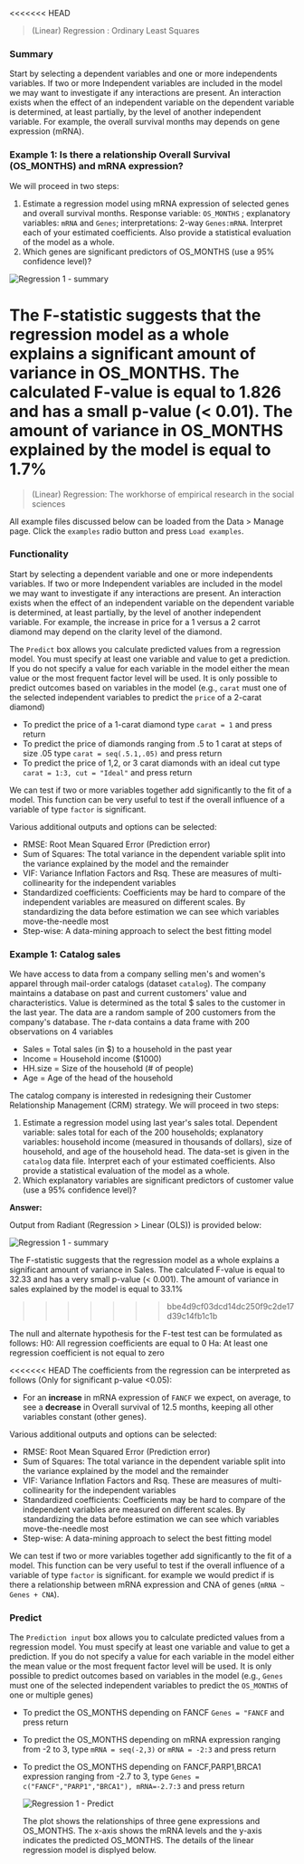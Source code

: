 <<<<<<< HEAD
> (Linear) Regression :  Ordinary Least Squares

<!--
The data `Clinical_gbm_tcga_pub_CNA_mRNA` used in this example is loaded from The Cancer Genome Atlas project of Glioblastoma (TCGA, Nature 2008). The data consists of 206 primary glioblastoma samples with some relevant clinical data and genetic profiles (mRNA and CNA).

Clinical data of cancerous patients (i.e tumor stage or age) are useful for establish an adequate therapeutic protocol (chemoherapy, radiotherapy, hormonotherapy). It may possible to associate other genetic profiles as gene expression or mutation to will be more accurate during pronostic. 
-->


### Summary

Start by selecting a dependent variables and one or more independents variables. If two or more Independent variables are included in the model we may want to investigate if any interactions are present. An interaction exists when the effect of an independent variable on the dependent variable is determined, at least partially, by the level of another independent variable. For example, the overall survival months may depends on gene expression (mRNA).

### Example 1: Is there a relationship Overall Survival (OS_MONTHS) and mRNA expression?

 We will proceed in two steps:

1. Estimate a regression model using mRNA expression of selected genes and overall survival months. Response variable: `OS_MONTHS` ; explanatory variables: `mRNA` and `Genes`; interpretations: 2-way `Genes:mRNA`.
Interpret each of your estimated coefficients. Also provide a statistical evaluation of the model as a whole.
2. Which genes are significant predictors of OS_MONTHS (use a 95% confidence level)?


![Regression 1 - summary](figures_quant/regression_summary.png)

The F-statistic suggests that the regression model as a whole explains a significant amount of variance in OS\_MONTHS. The calculated F-value is equal to 1.826 and has a  small p-value (< 0.01). The amount of variance in OS\_MONTHS explained by the model is equal to 1.7%
=======
> (Linear) Regression: The workhorse of empirical research in the social sciences

All example files discussed below can be loaded from the Data > Manage page. Click the `examples` radio button and press `Load examples`.

### Functionality

Start by selecting a dependent variable and one or more independents variables. If two or more Independent variables are included in the model we may want to investigate if any interactions are present. An interaction exists when the effect of an independent variable on the dependent variable is determined, at least partially, by the level of another independent variable. For example, the increase in price for a 1 versus a 2 carrot diamond may depend on the clarity level of the diamond.

The `Predict` box allows you calculate predicted values from a regression model. You must specify at least one variable and value to get a prediction. If you do not specify a value for each variable in the model either the mean value or the most frequent factor level will be used. It is only possible to predict outcomes based on variables in the model (e.g., `carat` must one of the selected independent variables to predict the `price` of a 2-carat diamond)

* To predict the price of a 1-carat diamond type `carat = 1` and press return
* To predict the price of diamonds ranging from .5 to 1 carat at steps of size .05 type `carat = seq(.5.1,.05)` and press return
* To predict the price of 1,2, or 3 carat diamonds with an ideal cut type `carat = 1:3, cut = "Ideal"` and press return

We can test if two or more variables together add significantly to the fit of a model. This function can be very useful to test if the overall influence of a variable of type `factor` is significant.

Various additional outputs and options can be selected:

* RMSE: Root Mean Squared Error (Prediction error)
* Sum of Squares: The total variance in the dependent variable split into the variance explained by the model and the remainder
* VIF: Variance Inflation Factors and Rsq. These are measures of multi-collinearity for the independent variables
* Standardized coefficients: Coefficients may be hard to compare of the independent variables are measured on different scales. By standardizing the data before estimation we can see which variables move-the-needle most
* Step-wise: A data-mining approach to select the best fitting model


### Example 1: Catalog sales

We have access to data from a company selling men's and women's apparel through mail-order catalogs (dataset `catalog`). The company maintains a database on past and current customers' value and characteristics. Value is determined as the total \$ sales to the customer in the last year. The data are a random sample of 200 customers from the company's database. The r-data contains a data frame with 200 observations on 4 variables

- Sales =  Total sales (in \$) to a household in the past year
- Income = Household income (\$1000)
- HH.size = Size of the household (# of people)
- Age = Age of the head of the household

The catalog company is interested in redesigning their Customer Relationship Management (CRM) strategy. We will proceed in two steps:

1. Estimate a regression model using last year's sales total. Dependent variable: sales total for each of the 200 households; explanatory variables: household income (measured in thousands of dollars), size of household, and age of the household head. The data-set is given in the `catalog` data file. Interpret each of your estimated coefficients. Also provide a statistical evaluation of the model as a whole.
2. Which explanatory variables are significant predictors of customer value (use a 95% confidence level)?

**Answer:**

Output from Radiant (Regression > Linear (OLS)) is provided below:

![Regression 1 - summary](figures_quant/regression_catalog_summary.png)

The F-statistic suggests that the regression model as a whole explains a significant amount of variance in Sales. The calculated F-value is equal to 32.33 and has a very small p-value (< 0.001). The amount of variance in sales explained by the model is equal to 33.1%
>>>>>>> bbe4d9cf03dcd14dc250f9c2de17d39c14fb1c1b

The null and alternate hypothesis for the F-test test can be formulated as follows:
H0: All regression coefficients are equal to 0
Ha: At least one regression coefficient is not equal to zero

<<<<<<< HEAD
The coefficients from the regression can be interpreted as follows (Only for significant p-value <0.05):

- For an **increase** in mRNA expression of `FANCF` we expect, on average, to see a **decrease** in Overall survival of 12.5 months, keeping all other variables constant (other genes).

Various additional outputs and options can be selected:

* RMSE: Root Mean Squared Error (Prediction error)
* Sum of Squares: The total variance in the dependent variable split into the variance explained by the model and the remainder
* VIF: Variance Inflation Factors and Rsq. These are measures of multi-collinearity for the independent variables
* Standardized coefficients: Coefficients may be hard to compare of the independent variables are measured on different scales. By standardizing the data before estimation we can see which variables move-the-needle most
* Step-wise: A data-mining approach to select the best fitting model

We can test if two or more variables together add significantly to the fit of a model. This function can be very useful to test if the overall influence of a variable of type `factor` is significant. for example we would predict if is there a relationship between mRNA expression and CNA of genes (`mRNA ~ Genes + CNA`).

### Predict

The `Prediction input` box allows you to calculate predicted values from a regression model. You must specify at least one variable and value to get a prediction. If you do not specify a value for each variable in the model either the mean value or the most frequent factor level will be used. It is only possible to predict outcomes based on variables in the model (e.g., `Genes` must one of the selected independent variables to predict the `OS_MONTHS` of one or multiple genes)

* To predict the OS\_MONTHS depending on FANCF `Genes = "FANCF` and press return
* To predict the OS\_MONTHS depending on mRNA expression ranging from -2 to 3, type `mRNA = seq(-2,3)` or `mRNA = -2:3`  and press return
* To predict the OS\_MONTHS depending on FANCF,PARP1,BRCA1 expression ranging from -2.7 to 3, type `Genes = c("FANCF","PARP1","BRCA1"), mRNA=-2.7:3` and press return

  ![Regression 1 - Predict](figures_quant/regression_predict.png)
  
  The plot shows the relationships of three gene expressions and OS\_MONTHS. The x-axis shows the mRNA levels and the y-axis indicates the predicted OS\_MONTHS. The details of the linear regression model is displyed below.  
<!--
=======
The coefficients from the regression can be interpreted as follows:

- For an increase in income of \$1000 we expect, on average, to see an increase in sales of \$1.7754, keeping all other variables constant.
- For an increase in household size of 1 person we expect, on average, to see an increase in sales of \$22.1218, keeping all other variables constant.
- For an increase in the age of the head of the household of 1 year we expect, on average, to see an increase in sales of \$0.45, keeping all other variables constant.

For each of the independent variables the following null and alternate hypotheses can be formulated:
H0: The coefficient associated with independent variable X is equal to 0
Ha: The coefficient associated with independent variable X is not equal to 0

The coefficients for `Income` and `HH.size` are both significant (p-values < 0.05), i.e., we can reject H0 for each of these coefficients. The coefficient for Age HH is not significant (p-value > 0.05), i.e., we cannot reject H0 for Age HH. We conclude that a change in Age of the household head does not lead to a significant change in sales.

We can also use the t.values to evaluate the null and alternative hypotheses for the coefficients. Because the calculated t.value for `Income` and `HH.size` is **larger** than the _critical_ t.value we reject the null hypothesis for both effects. We can obtain the critical t.value by using the probability calculator in the _Base_ menu. For a t-distribution with 196 degrees of freedom (see the `Errors` line in the `Sum of Squares` table shown above) the critical t.value is 1.972. We have to enter 0.025 and 0.975 as the lower and upper probability bounds in the probability calculator because the alternative hypothesis is `two.sided`.

![prob_calc](figures_quant/regression_catalog_prob_calc.png)

>>>>>>> bbe4d9cf03dcd14dc250f9c2de17d39c14fb1c1b
### Example 2: Ideal data for regression

The data `ideal` contains simulated data that is very useful to demonstrate what data for and residuals from a regression should ideally look like.  The r-data file contains a data-frame with 1000 observations on 4 variables. y is the dependent variable and x1, x2, and x3 are independent variables. The plots shown below can be used as a bench mark for regressions on real world data. We will use Regression > Linear (OLS) to conduct the analysis. First go the the Plots tab and select y as the dependent variable and x1, x2, and x3 as the independent variables.

y, x2, and x3 appear roughly normally distributed whereas x1 appears roughly uniformly distributed. No indication of outliers or severely skewed distributions.

![Regression 2 - ideal histograms](figures_quant/regression_ideal_hist.png)

In the plot of correlations there are clear associations among the dependent and independent variables as well as among the independent variables themselves. Recall that in an experiment the x's of interest would have a zero correlation. The scatter plots in the lower-diagonal part of the plot show that the relationships between the variables are (approximately) linear.

![Regression 2 - ideal correlations](figures_quant/regression_ideal_corr.png)

The scatter plots of y (the dependent variable) against each of the independent variables confirm the insight from the correlation plot. The line fitted through the scatter plots is sufficiently flexible that it would pickup any non-linearities. The lines are, however, very straight suggesting that a basic linear will likely be appropriate.

![Regression 2 - ideal scatter](figures_quant/regression_ideal_scatter.png)

The dashboard of six residual plots looks excellent, as we might expect for these data. True values and predicted values from the regression form a straight line with random scatter, i.e., as the actual values of the dependent variable go up, so do the predicted values from the model. The residuals (i.e., the differences between the values of the dependent variable data and the values predicted by the regression) show no pattern and are randomly scattered around a horizontal axis. Any pattern would suggest that the model is better (or worse) at predicting some parts of the data compared to others. If a pattern were visible in the Residual vs Row order plot we might be concerned about auto-correlation. Again, the residuals are nicely scattered about a horizontal axis. Note that auto-correlation is problem we are concerned about when we have time-series data. The Q-Q plot shows a nice straight and diagonal line, evidence that the residuals are normally distributed. This conclusion is confirmed by the histogram of the residuals and the density plot of the residuals (green) versus the theoretical density of a normally distributed variable (blue line).

![Regression 2 - ideal dashboard](figures_quant/regression_ideal_dashboard.png)

The final diagnostic we will discuss is a set of plots of the residuals versus the independent variables (or predictors). There is no indication of any trends or heteroscedasticity. Any patterns in these plots would be cause for concern. There are also no outliers, i.e., points that are far from the main cloud of data points.

![Regression 2 - ideal residual vs predicted](figures_quant/regression_ideal_res_vs_pred.png)

Since the diagnostics look good, we can draw inferences from the regression. First, the model is significant as a whole: the p-value on the F-statistic is less than 0.05 therefore we reject the null hypothesis that all three variables in the regression have slope equal to zero. Second, each variable is statistically significant: for example, the p-value on the t-statistic for x1 is less than 0.05 therefore we reject the null hypothesis that x1 has slope equal to zero when x2 and x3 are also in the model (i.e., 'holding all other variables constant').

Increases in x1 and x3 are associated with increases in y whereas increases in x2 are associated with decreases in y. Since these are simulated data the exact interpretation of the coefficient is not interesting. However, in the scatterplot it looks like increases in x3 are associated with decreases in y. What explains the difference? Hint: consider the correlation plots.

![Regression 2 - ideal summary](figures_quant/regression_ideal_summary.png)

### Example 3: Linear or log-log regression?

Both linear and log-log regressions are commonly applied to business data. In this example we will look for evidence in the data and residuals that may which model specification is more appropriate for the available data.

The data `diamonds` contains information on prices of 3000 diamonds. A more complete description of the data and variables is available from the Data > Manage page. Select the variable `price` as the dependent variable and `carat` and `clarity` as the independent variables. Before looking at the parameter estimates from the regression go to the Plots tab to take a look at the data and residuals. Below are the set of histograms for the variables in the model. Prices and carats seem skewed to the right. Note that the direction of skew is determined by where the _tail_ is.

![Regression 3 - histograms](figures_quant/regression_diamonds_hist.png)

In the plot of correlations there are clear associations among the dependent and independent variables. The correlation between price and carat is extremely large (i.e., .93). The correlation between carat and clarity of the diamond is significant and negative.

![Regression 3 - correlations](figures_quant/regression_diamonds_corr.png)

The scatter plots of price (the dependent variable) against the independent variables are not as clean as for the 'ideal' data in example 2. The line fitted through the scatter plots is sufficiently flexible to pickup non-linearities. The line for carat seems to have some curvature and the points do not look randomly scattered around that line. In fact the points seem to fan-out for higher prices and number of carats. There does not seem to be very much movement in price for different levels of clarity. If anything, the price of the diamond seems to go down as clarity increase. A surprising result we will discuss in more detail below.

![Regression 3 - scatter](figures_quant/regression_diamonds_scatter.png)

The dashboard of six residual plots looks less than stellar. The true values and predicted values from the regression form an S-shaped curve. At higher actual and predicted values the spread of points around the line is wider, consistent with what we saw in the scatter plot of price versus carats. The residuals (i.e., the differences between the actual data and the values predicted by the regression) show an even more distinct pattern as they are clearly not randomly scattered around a horizontal axis. The Residual vs Row order plot looks perfectly straight indicating that auto-correlation is not a concern. Finally, while for the `ideal` data in example 2 the Q-Q plot showed a nice straight diagonal line, here dots clearly separate from the line at the right extreme, evidence that the residuals are not normally distributed. This conclusions is confirmed by the histogram and density plots of the residuals that show a more spiked appearance than a truly normally distributed variable would.

![Regression 3 - dashboard](figures_quant/regression_diamonds_dashboard.png)

The final diagnostic we will discuss is a set of plots of the residuals versus the independent variables (or predictors). The residuals fan-out from left to right in the plot of residuals vs carats. The box-plot of clarity versus residuals shows outliers with strong negative values for lower levels of clarity and outliers with strong positive values for diamonds with higher levels of clarity.
![Regression 3 - residual vs predicted](figures_quant/regression_diamonds_res_vs_pred.png)

Since the diagnostics do not look good, we should **not** draw inferences from this regression. A log-log specification may be preferable. A quick way to check the validity of this model change is available through the Data > Visualize tab. Select `price` as the Y-variable and `carat` as the X-variable in a `Scatter` plot. Check the `log X` and `log Y` boxes to produce the plot below. The relationship between log-price and log-carat looks close to linear. Exactly what we are looking for.

![Regression 3 - viz log scatter](figures_quant/regression_log_diamonds_viz_scatter.png)

We will apply a log transformation to both price and carat and rerun the analysis to see if the log-log specification is more appropriate for the data. This transformation can be done in Data > Transform. Select the variables price and carat. Choose `change` from the Transformation type drop-down and choose `Log` from the Apply function drop-down. Make sure to `Save changes` so the new variables are added to the dataset. Note that we cannot apply a log transformation to clarity because it is a <a href="http://en.wikipedia.org/wiki/Categorical_variable" target="_blank">categorical</a> variable.

In Regression > Linear (OLS) select the variable `log_price` as the dependent variable and `log_carat` and `clarity` as the independent variables. Before looking at the parameter estimates from the regression go to the Plots tab to take a look at the data and residuals. Below are the set of histograms for the variables in the model. log_price and log_carat are no longer right skewed, a good sign.

![Regression 3 - log histograms](figures_quant/regression_log_diamonds_hist.png)

In the plot of correlations there are still clear associations among the dependent and independent variables. The correlation between log_price and log_carat is extremely large (i.e., .93). The correlation between log_carat and clarity of the diamond is significant and negative.

![Regression 3 - log correlations](figures_quant/regression_log_diamonds_corr.png)

The scatter plots of log\_price (the dependent variable) against the independent variables are now much cleaner. The line through the scatter plot of log\_price versus log\_carat is (mostly) straight. Although the points do have a bit of a blocked shape around the line the scattering seem mostly random. We no longer see the points fan-out for higher values of log\_price and log\_carat. There seems to be a bit more movement in log\_price for different levels of clarity. However, the log_price of the diamond still goes down as clarity increase which is unexpected. We will discuss this result below.

![Regression 3 - log scatter](figures_quant/regression_log_diamonds_scatter.png)

The dashboard of six residual plots looks much better than for the linear model. The true values and predicted values from the regression (almost) form a straight line. At higher and lower actual and predicted values the line is perhaps still slightly curved. The residuals are much closer to a random scatter around a horizontal axis. The Residual vs Row order plot still looks perfectly straight indicating that auto-correlation is not a concern. Finally, the Q-Q plot shows a nice straight and diagonal line, just like we saw for the `ideal` data in example 2, Evidence that the residuals are now normally distributed. This conclusion is confirmed by the histogram and density plot of the residuals.

![Regression 3 - log dashboard](figures_quant/regression_log_diamonds_dashboard.png)

The final diagnostic we will discuss is a set of plots of the residuals versus the independent variables (or predictors). The residuals look much closer to random scatter around a horizontal line compared to the linear model, although for low (high) values of log_carat the residuals may be a bit higher (lower). The box-plot of clarity versus residuals now only shows a few outliers.

![Regression 3 - log residual vs predicted](figures_quant/regression_log_diamonds_res_vs_pred.png)

Since the diagnostics now look much better, we can feel more confident about drawing inferences from this regression. The regression results are available in the Summary tab. Note that we get 7 coefficients for the variable clarity compared to only one for `log_carat`. How come? If you look at the data description (Data > Manage) you will see that clarity is a categorical variables with levels that go from IF (worst clarity) to I1 (best clarity). Categorical variables must be converted to a set of dummy (or indicator) variables before we can apply numerical analysis tools like regression. Each dummy indicates if a particular diamond has a particular clarity level (=1) or not (=0). Interestingly, to capture all information in the 8-level clarity variable we only need 7 dummy variables. Note there is no dummy variable for the clarity level I1 because we don't actually need it in the regression. When a diamond is **not** of clarity SI2, SI1, VS2, VS1, VVS2, VVS1 or IF we know that in our data it must therefore be of clarity I1.

The F-statistic suggests that the regression model as a whole explains a significant amount of variance in log\_price. The calculated F-value is very large and has a very small p-value (< 0.001) so we can reject the null hypothesis that all regression coefficients are equal to zero. The amount of variance in log\_price explained by the model is equal to 96.6. It seems likely that prices of diamonds are much easier to predict than demand for diamonds.

The null and alternate hypothesis for the F-test test can be formulated as follows:
H0: All regression coefficients are equal to 0
Ha: At least one regression coefficient is not equal to zero

The coefficients from the regression can be interpreted as follows:

- For a 1% increase in carats we expect, on average, to see a 1.809% increase in the price of a diamond of, keeping all other variables constant
- Compared to a diamond of clarity I1 we expect, on average, to pay 100x(exp(.444)-1) = 55.89% more for a diamond of clarity SI2, keeping all other variables constant
- Compared to a diamond of clarity I1 we expect, on average, to pay 100x(exp(.591)-1) = 80.58% more for a diamond of clarity SI1, keeping all other variables constant
- Compared to a diamond of clarity I1 we expect, on average, to pay 100x(exp(1.080)-1) = 194.47% more for a diamond of clarity IF, keeping all other variables constant

The coefficients for each of the levels of clarity imply that an increase in clarity will increase the price of diamond. Why then did the boxplot of clarity versus (log) price show price decreasing with clarity? The difference is that in a regression we can determine the effect of a change in one variable (e.g., clarity) keeping all else constant (e.g., carat). Bigger, heavier, diamonds are more likely to have flaws compared to small diamonds so when we look at the boxplot we are really seeing the effect of not only improving clarity on price but also the effect of carats which are negatively correlated with clarity. In a regression we can compare the effects of different levels of clarity on (log) price for a diamond of **the same size** (i.e., keeping carat constant). Without (log) carat in the model the estimated effect of clarity would be incorrect due to <a href="http://en.wikipedia.org/wiki/Omitted-variable_bias" target="_blank">omitted variable bias</a>. In fact, from a regression of log_price on clarity we would conclude that a diamond of the highest clarity in the data (IF) would cost 59.22% less compared to a diamond of the lowest clarity (I1). Clearly this is not a sensible conclusion.

For each of the independent variables the following null and alternate hypotheses can be formulated:
H0: The coefficient associated with independent variable X is equal to 0
Ha: The coefficient associated with independent variable X is not equal to 0

All coefficients in this regression are highly significant.

![Regression 3 - log summary](figures_quant/regression_log_diamonds_summary.png)


### Technical notes

#### Coefficient interpretation for linear model

To illustrate the interpretation of coefficients in a regression model we start with the following equation:

$$
  S_t = a + b P_t + c D_t + \epsilon_t
$$

where $S_t$ is sales in units at time $t$, $P_t$ is the price in \$ at time $t$, $D_t$ is a dummy variable that indicates if a product is on display in a given week, and $\epsilon_t$ is the error term.

For a continuous variable such as price we can determine the effect of a \$1 change, while keeping all other variables constant, by taking the partial derivative of the sales equation with respect to $P$.

$$
  \frac{ \partial S_t }{ \partial P_t } = b
$$

So $b$ is the marginal effect on sales of a \$1 change in price. Because a dummy variable such as $D$ is not continuous we cannot use differentiation and the approach needed to determine the marginal effect is a little different. If we compare sales levels when $D = 1$ to sales levels when $D = 0$ we see that

$$
  a + b P_t + c \times 1 - a + b P_t + c \times 0 = c
$$

For a linear model $c$ is the marginal effect on sales when the product is on display.

#### Coefficient interpretation for a semi-log model

To illustrate the interpretation of coefficients in a semi-log regression model we start with the following equation:

$$
  ln S_t = a + b P_t + c D_t + \epsilon_t
$$

where $ln S_t$ is the (natural) log of sales at time $t$. For a continuous variable such as price we can again determine the effect of a \$1 change, while keeping all other variables constant, by taking the partial derivative of the sales equation with respect to $P$. For the left-hand side of the equation we can use the chain-rule to get

$$
  \frac {\partial ln S_t}{\partial P_t} = \frac{1}{S_t} \frac{\partial S_t}{\partial P_t}
$$

In words, the derivative of the natural logarithm of a variable is the reciprocal of that variable, times the derivative of that variable. From the discussion on the linear model above we know that

$$
	\frac{ \partial a + b P_t + c D_t}{ \partial P_t } = b
$$

Combining these two equations gives

$$
  \frac {1}{S_t} \frac{\partial S_t}{\partial P_t} = b \; \text{or} \; \frac {\Delta S_t}{S_t} \approx b
$$

So a \$1 change in price leads to a $b$% change in sales. Because a dummy variable such as $D$ is not continuous we cannot use differentiation and will again compare sales levels when $D = 1$ to sales levels when $D = 0$ to get $\frac {\Delta S_t}{S_t}$. To get $S_t$ rather than $ln S_t$ on the left hand side we take the exponent of both sides. This gives $S_t = e^{a + b P_t + c D_t}$. The percentage change in $S_t$ when $D_t$ changes from 0 to 1 is then given by:

$$
  \begin{aligned}
  \frac {\Delta S_t}{S_t} &\approx \frac{ e^{a + b P_t + c\times 1} - e^{a + b P_t + c \times 0} } {e^{a + b P_t + c \times 0} }\\
  &= \frac{ e^{a + b P_t} e^c - e^{a + b P_t} }{ e^{a + b P_t} }\\
  &= e^c - 1
  \end{aligned}
$$

For the semi-log model 100 $\times\:c$ is the percentage change in sales when the product is on display.

#### Coefficient interpretation for a log-log model

To illustrate the interpretation of coefficients in a log-log regression model we start with the following equation:

$$
  ln S_t = a + b ln P_t + \epsilon_t
$$

where $ln P_t$ is the (natural) log of sales at time $t$. Ignoring the error term for simplicity we can rewrite this model in its multiplicative form by taking the exponent on both sides:

$$
  \begin{aligned}
  S_t &= e^a + e^{b ln P_t}\\
  S_t &= a^* P^b_t
  \end{aligned}
$$

where $a^* = e^a$ For a continuous variable such as price we can again take the partial derivative of the sales equation with respect to $P_t$ to get the marginal effect.

$$
  \begin{aligned}
  \frac{\partial S_t}{\partial P_t} &= b a^* P^{b-1}_t\\
  &= b S_t P^{-1}_t\\
  &= b \frac{S_t}{P_t}
  \end{aligned}
$$

<<<<<<< HEAD
The general formula for an elasticity is $\frac{\partial S_t}{\partial P_
=======
The general formula for an elasticity is $\frac{\partial S_t}{\partial P_t} \frac{P_t}{S_t}$. Adding this information to the equation above we see that the coefficient $b$ estimated from a log-log regression can be directly interpreted as an elasticity:

$$
  \frac{\partial S_t}{\partial P_t} \frac{P_t}{S_t} = b \frac{S_t}{P_t} \frac{P_t}{S_t} = b
$$

So a 1% change in price leads to a $b$% change in sales.
>>>>>>> bbe4d9cf03dcd14dc250f9c2de17d39c14fb1c1b
